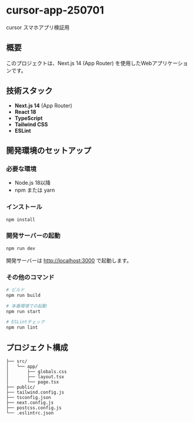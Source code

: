 # cursor-app-250701

cursor スマホアプリ検証用

## 概要

このプロジェクトは、Next.js 14 (App Router) を使用したWebアプリケーションです。

## 技術スタック

- **Next.js 14** (App Router)
- **React 18**
- **TypeScript**
- **Tailwind CSS**
- **ESLint**

## 開発環境のセットアップ

### 必要な環境

- Node.js 18以降
- npm または yarn

### インストール

```bash
npm install
```

### 開発サーバーの起動

```bash
npm run dev
```

開発サーバーは [http://localhost:3000](http://localhost:3000) で起動します。

### その他のコマンド

```bash
# ビルド
npm run build

# 本番環境での起動
npm run start

# ESLintチェック
npm run lint
```

## プロジェクト構成

```
├── src/
│   └── app/
│       ├── globals.css
│       ├── layout.tsx
│       └── page.tsx
├── public/
├── tailwind.config.js
├── tsconfig.json
├── next.config.js
├── postcss.config.js
└── .eslintrc.json
```